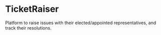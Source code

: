 # TicketRaiser
Platform to raise issues with their elected/appointed representatives, and track their resolutions.
